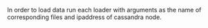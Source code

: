 In order to load data run each loader with arguments as the name of corresponding files and ipaddress of cassandra node.
